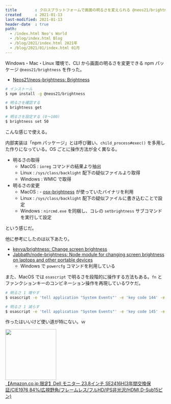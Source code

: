 ```yaml
---
title        : クロスプラットフォームで画面の明るさを変えられる @neos21/brightness を作った
created      : 2021-01-13
last-modified: 2021-01-13
header-date  : true
path:
  - /index.html Neo's World
  - /blog/index.html Blog
  - /blog/2021/index.html 2021年
  - /blog/2021/01/index.html 01月
---
```


Windows・Mac・Linux 環境で、CLI から画面の明るさを変更できる npm パッケージ `@neos21/brightness` を作った。

- [Neos21/neos-brightness: Brightness](https://github.com/Neos21/neos-brightness)

```bash
# インストール
$ npm install -g @neos21/brightness

# 明るさを確認する
$ brightness get

# 明るさを設定する (0〜100)
$ brightness set 50
```

こんな感じで使える。

内部実装は「npm パッケージ」とは呼び難い、`child_process#exec()` を多用した作りになっている。OS ごとに操作方法が全く異なる。

- 明るさの取得
  - MacOS : `ioreg` コマンドの結果より抽出
  - Linux : `/sys/class/backlight` 配下の疑似ファイルより取得
  - Windows : WMIC で取得
- 明るさの変更
  - MacOS : - [osx-brightness](https://github.com/gillstrom/osx-brightness) が使っていたバイナリを利用
  - Linux : `/sys/class/backlight` 配下の疑似ファイルに書き込むことで設定
  - Windows : `nircmd.exe` を同梱し、コレの `setbrightness` サブコマンドを実行して設定

という感じだ。

他に参考にしたのは以下あたり。

- [kevva/brightness: Change screen brightness](https://github.com/kevva/brightness)
- [Jabbath/node-brightness: Node module for changing screen brightness on laptops and other portable devices](https://github.com/Jabbath/node-brightness)
  - Windows で `powercfg` コマンドを利用している

また、MacOS では `osascript` で明るさを段階的に操作する方法もある。`fn` とファンクションキーのコンビネーション操作を再現しているワケだ。

```bash
# 明るさ 1 増やす
$ osascript -e 'tell application "System Events"' -e 'key code 144' -e ' end tell'

# 明るさ 1 減らす
$ osascript -e 'tell application "System Events"' -e 'key code 145' -e ' end tell'
```

作ったはいいけど使い道が特にない。ｗ

<div class="ad-amazon">
  <div class="ad-amazon-image">
    <a href="https://www.amazon.co.jp/dp/B017SMDGAI?tag=neos21-22&amp;linkCode=osi&amp;th=1&amp;psc=1">
      <img src="https://m.media-amazon.com/images/I/519KXww9j7L._SL160_.jpg" width="160" height="160">
    </a>
  </div>
  <div class="ad-amazon-info">
    <div class="ad-amazon-title">
      <a href="https://www.amazon.co.jp/dp/B017SMDGAI?tag=neos21-22&amp;linkCode=osi&amp;th=1&amp;psc=1">【Amazon.co.jp 限定】Dell モニター 23.8インチ SE2416H(3年間交換保証/CIE1976 84%/広視野角/フレームレス/フルHD/IPS非光沢/HDMI,D-Sub15ピン)</a>
    </div>
  </div>
</div>
